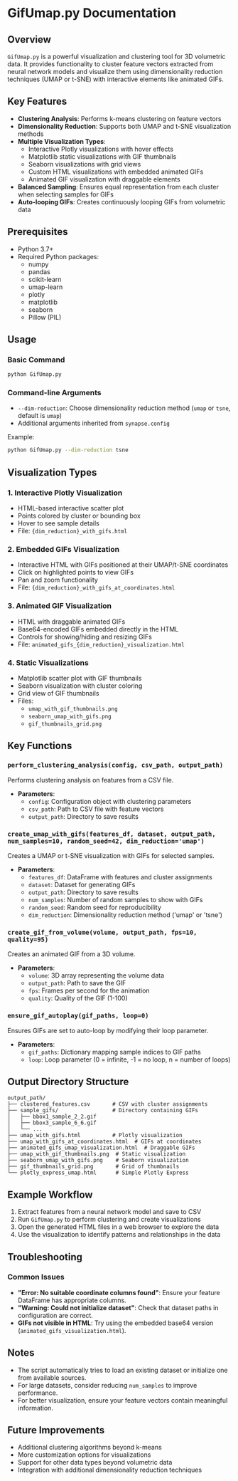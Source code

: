 # GifUmap.py Documentation

## Overview

`GifUmap.py` is a powerful visualization and clustering tool for 3D volumetric data. It provides functionality to cluster feature vectors extracted from neural network models and visualize them using dimensionality reduction techniques (UMAP or t-SNE) with interactive elements like animated GIFs.

## Key Features

- **Clustering Analysis**: Performs k-means clustering on feature vectors
- **Dimensionality Reduction**: Supports both UMAP and t-SNE visualization methods
- **Multiple Visualization Types**:
  - Interactive Plotly visualizations with hover effects
  - Matplotlib static visualizations with GIF thumbnails
  - Seaborn visualizations with grid views
  - Custom HTML visualizations with embedded animated GIFs
  - Animated GIF visualization with draggable elements
- **Balanced Sampling**: Ensures equal representation from each cluster when selecting samples for GIFs
- **Auto-looping GIFs**: Creates continuously looping GIFs from volumetric data

## Prerequisites

- Python 3.7+
- Required Python packages:
  - numpy
  - pandas
  - scikit-learn
  - umap-learn
  - plotly
  - matplotlib
  - seaborn
  - Pillow (PIL)

## Usage

### Basic Command

```bash
python GifUmap.py
```

### Command-line Arguments

- `--dim-reduction`: Choose dimensionality reduction method (`umap` or `tsne`, default is `umap`)
- Additional arguments inherited from `synapse.config`

Example:
```bash
python GifUmap.py --dim-reduction tsne
```

## Visualization Types

### 1. Interactive Plotly Visualization

- HTML-based interactive scatter plot
- Points colored by cluster or bounding box
- Hover to see sample details
- File: `{dim_reduction}_with_gifs.html`

### 2. Embedded GIFs Visualization

- Interactive HTML with GIFs positioned at their UMAP/t-SNE coordinates
- Click on highlighted points to view GIFs
- Pan and zoom functionality
- File: `{dim_reduction}_with_gifs_at_coordinates.html`

### 3. Animated GIF Visualization

- HTML with draggable animated GIFs
- Base64-encoded GIFs embedded directly in the HTML
- Controls for showing/hiding and resizing GIFs
- File: `animated_gifs_{dim_reduction}_visualization.html`

### 4. Static Visualizations

- Matplotlib scatter plot with GIF thumbnails
- Seaborn visualization with cluster coloring
- Grid view of GIF thumbnails
- Files: 
  - `umap_with_gif_thumbnails.png`
  - `seaborn_umap_with_gifs.png`
  - `gif_thumbnails_grid.png`

## Key Functions

### `perform_clustering_analysis(config, csv_path, output_path)`

Performs clustering analysis on features from a CSV file.

- **Parameters**:
  - `config`: Configuration object with clustering parameters
  - `csv_path`: Path to CSV file with feature vectors
  - `output_path`: Directory to save results

### `create_umap_with_gifs(features_df, dataset, output_path, num_samples=10, random_seed=42, dim_reduction='umap')`

Creates a UMAP or t-SNE visualization with GIFs for selected samples.

- **Parameters**:
  - `features_df`: DataFrame with features and cluster assignments
  - `dataset`: Dataset for generating GIFs
  - `output_path`: Directory to save results
  - `num_samples`: Number of random samples to show with GIFs
  - `random_seed`: Random seed for reproducibility
  - `dim_reduction`: Dimensionality reduction method ('umap' or 'tsne')

### `create_gif_from_volume(volume, output_path, fps=10, quality=95)`

Creates an animated GIF from a 3D volume.

- **Parameters**:
  - `volume`: 3D array representing the volume data
  - `output_path`: Path to save the GIF
  - `fps`: Frames per second for the animation
  - `quality`: Quality of the GIF (1-100)

### `ensure_gif_autoplay(gif_paths, loop=0)`

Ensures GIFs are set to auto-loop by modifying their loop parameter.

- **Parameters**:
  - `gif_paths`: Dictionary mapping sample indices to GIF paths
  - `loop`: Loop parameter (0 = infinite, -1 = no loop, n = number of loops)

## Output Directory Structure

```
output_path/
├── clustered_features.csv       # CSV with cluster assignments
├── sample_gifs/                 # Directory containing GIFs
│   ├── bbox1_sample_2_2.gif
│   ├── bbox3_sample_6_6.gif
│   └── ...
├── umap_with_gifs.html          # Plotly visualization
├── umap_with_gifs_at_coordinates.html  # GIFs at coordinates
├── animated_gifs_umap_visualization.html  # Draggable GIFs
├── umap_with_gif_thumbnails.png  # Static visualization
├── seaborn_umap_with_gifs.png    # Seaborn visualization
├── gif_thumbnails_grid.png       # Grid of thumbnails
└── plotly_express_umap.html      # Simple Plotly Express
```

## Example Workflow

1. Extract features from a neural network model and save to CSV
2. Run `GifUmap.py` to perform clustering and create visualizations
3. Open the generated HTML files in a web browser to explore the data
4. Use the visualization to identify patterns and relationships in the data

## Troubleshooting

### Common Issues

- **"Error: No suitable coordinate columns found"**: Ensure your feature DataFrame has appropriate columns.
- **"Warning: Could not initialize dataset"**: Check that dataset paths in configuration are correct.
- **GIFs not visible in HTML**: Try using the embedded base64 version (`animated_gifs_visualization.html`).

## Notes

- The script automatically tries to load an existing dataset or initialize one from available sources.
- For large datasets, consider reducing `num_samples` to improve performance.
- For better visualization, ensure your feature vectors contain meaningful information.

## Future Improvements

- Additional clustering algorithms beyond k-means
- More customization options for visualizations
- Support for other data types beyond volumetric data
- Integration with additional dimensionality reduction techniques 